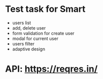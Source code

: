 # Test task for Smart

- users list
- add, delete user
- form validation for create user
- modal for current user
- users filter
- adaptive design

# API: https://reqres.in/
